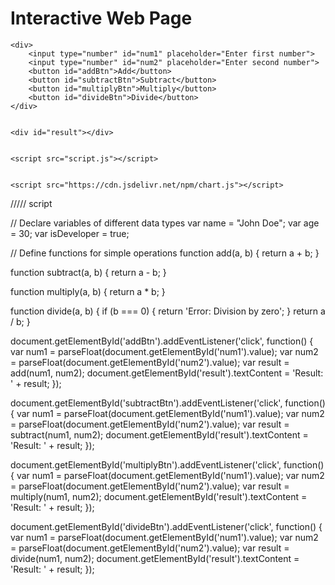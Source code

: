 <!DOCTYPE html>
<html lang="en">
<head>
    <meta charset="UTF-8">
    <meta name="viewport" content="width=device-width, initial-scale=1.0">
    <title>Interactive Web Page with Chart.js</title>
    <style>
        #result {
            margin-top: 10px;
            font-weight: bold;
        }
    </style>
</head>
<body>
    <h1>Interactive Web Page</h1>

    <div>
        <input type="number" id="num1" placeholder="Enter first number">
        <input type="number" id="num2" placeholder="Enter second number">
        <button id="addBtn">Add</button>
        <button id="subtractBtn">Subtract</button>
        <button id="multiplyBtn">Multiply</button>
        <button id="divideBtn">Divide</button>
    </div>

    
    <div id="result"></div>

 
    <script src="script.js"></script>


    <script src="https://cdn.jsdelivr.net/npm/chart.js"></script>
</body>
</html>



///// script


// Declare variables of different data types
var name = "John Doe";
var age = 30;
var isDeveloper = true;

// Define functions for simple operations
function add(a, b) {
    return a + b;
}

function subtract(a, b) {
    return a - b;
}

function multiply(a, b) {
    return a * b;
}

function divide(a, b) {
    if (b === 0) {
        return 'Error: Division by zero';
    }
    return a / b;
}


document.getElementById('addBtn').addEventListener('click', function() {
    var num1 = parseFloat(document.getElementById('num1').value);
    var num2 = parseFloat(document.getElementById('num2').value);
    var result = add(num1, num2);
    document.getElementById('result').textContent = 'Result: ' + result;
});

document.getElementById('subtractBtn').addEventListener('click', function() {
    var num1 = parseFloat(document.getElementById('num1').value);
    var num2 = parseFloat(document.getElementById('num2').value);
    var result = subtract(num1, num2);
    document.getElementById('result').textContent = 'Result: ' + result;
});

document.getElementById('multiplyBtn').addEventListener('click', function() {
    var num1 = parseFloat(document.getElementById('num1').value);
    var num2 = parseFloat(document.getElementById('num2').value);
    var result = multiply(num1, num2);
    document.getElementById('result').textContent = 'Result: ' + result;
});

document.getElementById('divideBtn').addEventListener('click', function() {
    var num1 = parseFloat(document.getElementById('num1').value);
    var num2 = parseFloat(document.getElementById('num2').value);
    var result = divide(num1, num2);
    document.getElementById('result').textContent = 'Result: ' + result;
});

